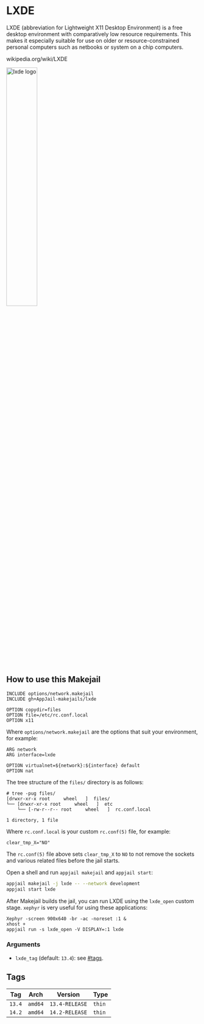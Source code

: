 # LXDE

LXDE (abbreviation for Lightweight X11 Desktop Environment) is a free desktop environment with comparatively low resource requirements. This makes it especially suitable for use on older or resource-constrained personal computers such as netbooks or system on a chip computers. 

wikipedia.org/wiki/LXDE

<img src="https://upload.wikimedia.org/wikipedia/commons/thumb/3/3e/LXDE-logo.svg/800px-LXDE-logo.svg.png" alt="lxde logo" width="40%" height="auto">

## How to use this Makejail

```
INCLUDE options/network.makejail
INCLUDE gh+AppJail-makejails/lxde

OPTION copydir=files
OPTION file=/etc/rc.conf.local
OPTION x11
```

Where `options/network.makejail` are the options that suit your environment, for example:

```
ARG network
ARG interface=lxde

OPTION virtualnet=${network}:${interface} default
OPTION nat
```

The tree structure of the `files/` directory is as follows:

```
# tree -pug files/
[drwxr-xr-x root     wheel   ]  files/
└── [drwxr-xr-x root     wheel   ]  etc
    └── [-rw-r--r-- root     wheel   ]  rc.conf.local

1 directory, 1 file
```

Where `rc.conf.local` is your custom `rc.conf(5)` file, for example:

```
clear_tmp_X="NO"
```

The `rc.conf(5)` file above sets `clear_tmp_X` to `NO` to not remove the sockets and various related files before the jail starts.

Open a shell and run `appjail makejail` and `appjail start`:

```sh
appjail makejail -j lxde -- --network development
appjail start lxde
```

After Makejail builds the jail, you can run LXDE using the `lxde_open` custom stage. `xephyr` is very useful for using these applications:

```
Xephyr -screen 900x640 -br -ac -noreset :1 &
xhost +
appjail run -s lxde_open -V DISPLAY=:1 lxde
```

### Arguments

* `lxde_tag` (default: `13.4`): see [#tags](#tags).

## Tags

| Tag        | Arch    | Version        | Type   |
| ---------- | ------- | -------------- | ------ |
| `13.4`     | `amd64` | `13.4-RELEASE` | `thin` |
| `14.2`     | `amd64` | `14.2-RELEASE` | `thin` |
